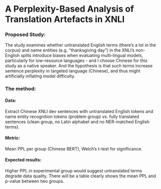 # A Perplexity-Based Analysis of Translation Artefacts in XNLI

### Proposed Study: 

The study examines whether untranslated English terms (there’s a lot in the corpus) and name entities (e.g. “thanksgiving day”) in the XNLI’s non-English splits introduce biases when evaluating multi-lingual models, particularly for low-resource languages - and I choose Chinese for this study as a native speaker. And the hypothesis is that such terms increase sentence perplexity in targeted language (Chinese), and thus might artificially inflating model difficulty.

### The method:

#### Data: 
Extract Chinese XNLI dev sentences with untranslated English tokens and name entity recognition tokens (problem group) vs. fully translated sentences (clean group, no Latin alphabet and no NER-matched English terms).

#### Metric: 
Mean PPL per group (Chinese BERT), Welch’s t-test for significance.

#### Expected results: 
Higher PPL in experimental group would suggest untranslated terms degrade data quality. There will be a table clearly shows the mean PPL and p-value between two groups.